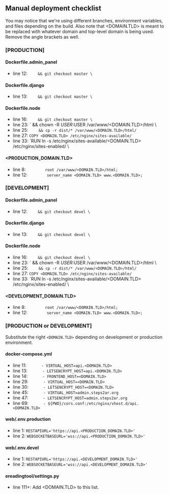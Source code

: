 ## Manual deployment checklist
You may notice that we're using different branches, environment variables, and files
depending on the build. Also note that <DOMAIN.TLD> is meant to be replaced with 
whatever domain and top-level domain is being used. Remove the angle brackets as well.


### [PRODUCTION]

#### Dockerfile.admin_panel
* line 12: `    && git checkout master \`

#### Dockerfile.django
* line 13: `    && git checkout master \`
 
#### Dockerfile.node
* line 16: `    && git checkout master \`
* line 23: `    && chown -R $USER:$USER /var/www/<DOMAIN.TLD>/html \
* line 25: `    && cp -r dist/* /var/www/<DOMAIN.TLD>/html/`
* line 27: `COPY <DOMAIN.TLD> /etc/nginx/sites-available/`
* line 33: `RUN ln -s /etc/nginx/sites-available/<DOMAIN.TLD> /etc/nginx/sites-enabled/ \

#### <PRODUCTION_DOMAIN.TLD>
* line 8:  `        root /var/www/<DOMAIN.TLD>/html;`
* line 12: `        server_name <DOMAIN.TLD> www.<DOMAIN.TLD>;`


### [DEVELOPMENT]

#### Dockerfile.admin_panel
* line 12: `    && git checkout devel \`

#### Dockerfile.django
* line 13: `    && git checkout devel \`

#### Dockerfile.node
* line 16: `    && git checkout devel \`
* line 23: `    && chown -R $USER:$USER /var/www/<DOMAIN.TLD>/html \
* line 25: `    && cp -r dist/* /var/www/<DOMAIN.TLD>/html/`
* line 27: `COPY <DOMAIN.TLD> /etc/nginx/sites-available/`
* line 33: `RUN ln -s /etc/nginx/sites-available/<DOMAIN.TLD> /etc/nginx/sites-enabled/ \

#### <DEVELOPMENT_DOMAIN.TLD>
* line 8:  `        root /var/www/<DOMAIN.TLD>/html;`
* line 12: `        server_name <DOMAIN.TLD> www.<DOMAIN.TLD>;`

### [PRODUCTION or DEVELOPMENT]
Substitute the right `<DOMAIN.TLD>` depending on development or production environment.

#### docker-compose.yml
* line 11: `      - VIRTUAL_HOST=api.<DOMAIN.TLD>`
* line 13: `      - LETSENCRYPT_HOST=api.<DOMAIN.TLD>`
* line 14: `      - FRONTEND_HOST=<DOMAIN.TLD>`
* line 29: `      - VIRTUAL_HOST=<DOMAIN.TLD>`
* line 30: `      - LETSENCRYPT_HOST=<DOMAIN.TLD>`
* line 45: `      - VIRTUAL_HOST=admin.steps2ar.org`
* line 47: `      - LETSENCRYPT_HOST=admin.steps2ar.org`
* line 69: `      - ${PWD}/cors.conf:/etc/nginx/vhost.d/api.<DOMAIN.TLD>`

#### web/.env.production
* line 1: `RESTAPIURL='https://api.<PRODUCTION_DOMAIN.TLD>'`
* line 2: `WEBSOCKETBASEURL='wss://api.<PRODUCTION_DOMAIN.TLD>'`

#### web/.env.devel
* line 1: `RESTAPIURL='https://api.<DEVELOPMENT_DOMAIN.TLD>'`
* line 2: `WEBSOCKETBASEURL='wss://api.<DEVELOPMENT_DOMAIN.TLD>'`

#### ereadingtool/settings.py
* line 111+: Add <DOMAIN.TLD> to this list.
